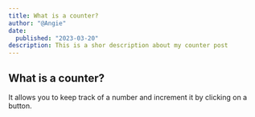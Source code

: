 ```yaml
---
title: What is a counter?
author: "@Angie"
date:
  published: "2023-03-20"
description: This is a shor description about my counter post
---
```


## What is a counter?

It allows you to keep track of a number and increment it by clicking on a button.

<Counter></Counter>
